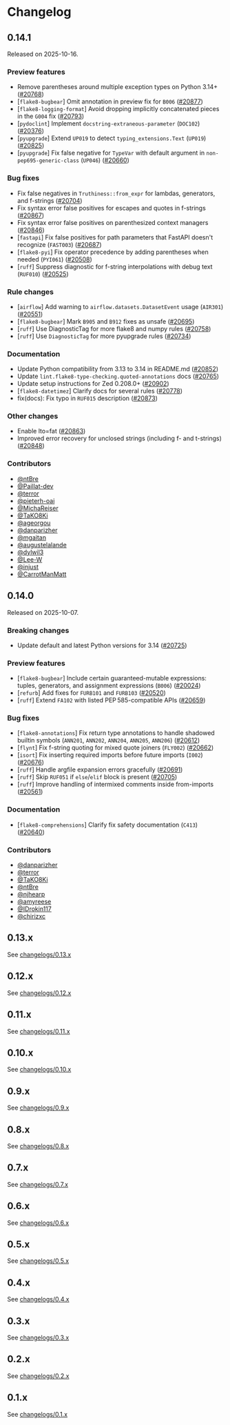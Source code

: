 # Changelog

## 0.14.1

Released on 2025-10-16.

### Preview features

- Remove parentheses around multiple exception types on Python 3.14+ ([#20768](https://github.com/astral-sh/ruff/pull/20768))
- \[`flake8-bugbear`\] Omit annotation in preview fix for `B006` ([#20877](https://github.com/astral-sh/ruff/pull/20877))
- \[`flake8-logging-format`\] Avoid dropping implicitly concatenated pieces in the `G004` fix ([#20793](https://github.com/astral-sh/ruff/pull/20793))
- \[`pydoclint`\] Implement `docstring-extraneous-parameter` (`DOC102`) ([#20376](https://github.com/astral-sh/ruff/pull/20376))
- \[`pyupgrade`\] Extend `UP019` to detect `typing_extensions.Text` (`UP019`) ([#20825](https://github.com/astral-sh/ruff/pull/20825))
- \[`pyupgrade`\] Fix false negative for `TypeVar` with default argument in `non-pep695-generic-class` (`UP046`) ([#20660](https://github.com/astral-sh/ruff/pull/20660))

### Bug fixes

- Fix false negatives in `Truthiness::from_expr` for lambdas, generators, and f-strings ([#20704](https://github.com/astral-sh/ruff/pull/20704))
- Fix syntax error false positives for escapes and quotes in f-strings ([#20867](https://github.com/astral-sh/ruff/pull/20867))
- Fix syntax error false positives on parenthesized context managers ([#20846](https://github.com/astral-sh/ruff/pull/20846))
- \[`fastapi`\] Fix false positives for path parameters that FastAPI doesn't recognize (`FAST003`) ([#20687](https://github.com/astral-sh/ruff/pull/20687))
- \[`flake8-pyi`\] Fix operator precedence by adding parentheses when needed (`PYI061`) ([#20508](https://github.com/astral-sh/ruff/pull/20508))
- \[`ruff`\] Suppress diagnostic for f-string interpolations with debug text (`RUF010`) ([#20525](https://github.com/astral-sh/ruff/pull/20525))

### Rule changes

- \[`airflow`\] Add warning to `airflow.datasets.DatasetEvent` usage (`AIR301`) ([#20551](https://github.com/astral-sh/ruff/pull/20551))
- \[`flake8-bugbear`\] Mark `B905` and `B912` fixes as unsafe ([#20695](https://github.com/astral-sh/ruff/pull/20695))
- \[`ruff`\] Use DiagnosticTag for more flake8 and numpy rules ([#20758](https://github.com/astral-sh/ruff/pull/20758))
- \[`ruff`\] Use `DiagnosticTag` for more pyupgrade rules ([#20734](https://github.com/astral-sh/ruff/pull/20734))

### Documentation

- Update Python compatibility from 3.13 to 3.14 in README.md ([#20852](https://github.com/astral-sh/ruff/pull/20852))
- Update `lint.flake8-type-checking.quoted-annotations` docs ([#20765](https://github.com/astral-sh/ruff/pull/20765))
- Update setup instructions for Zed 0.208.0+ ([#20902](https://github.com/astral-sh/ruff/pull/20902))
- \[`flake8-datetimez`\] Clarify docs for several rules ([#20778](https://github.com/astral-sh/ruff/pull/20778))
- fix(docs): Fix typo in `RUF015` description ([#20873](https://github.com/astral-sh/ruff/pull/20873))

### Other changes

- Enable lto=fat ([#20863](https://github.com/astral-sh/ruff/pull/20863))
- Improved error recovery for unclosed strings (including f- and t-strings) ([#20848](https://github.com/astral-sh/ruff/pull/20848))

### Contributors

- [@ntBre](https://github.com/ntBre)
- [@Paillat-dev](https://github.com/Paillat-dev)
- [@terror](https://github.com/terror)
- [@pieterh-oai](https://github.com/pieterh-oai)
- [@MichaReiser](https://github.com/MichaReiser)
- [@TaKO8Ki](https://github.com/TaKO8Ki)
- [@ageorgou](https://github.com/ageorgou)
- [@danparizher](https://github.com/danparizher)
- [@mgaitan](https://github.com/mgaitan)
- [@augustelalande](https://github.com/augustelalande)
- [@dylwil3](https://github.com/dylwil3)
- [@Lee-W](https://github.com/Lee-W)
- [@injust](https://github.com/injust)
- [@CarrotManMatt](https://github.com/CarrotManMatt)

## 0.14.0

Released on 2025-10-07.

### Breaking changes

- Update default and latest Python versions for 3.14 ([#20725](https://github.com/astral-sh/ruff/pull/20725))

### Preview features

- \[`flake8-bugbear`\] Include certain guaranteed-mutable expressions: tuples, generators, and assignment expressions (`B006`) ([#20024](https://github.com/astral-sh/ruff/pull/20024))
- \[`refurb`\] Add fixes for `FURB101` and `FURB103` ([#20520](https://github.com/astral-sh/ruff/pull/20520))
- \[`ruff`\] Extend `FA102` with listed PEP 585-compatible APIs ([#20659](https://github.com/astral-sh/ruff/pull/20659))

### Bug fixes

- \[`flake8-annotations`\] Fix return type annotations to handle shadowed builtin symbols (`ANN201`, `ANN202`, `ANN204`, `ANN205`, `ANN206`) ([#20612](https://github.com/astral-sh/ruff/pull/20612))
- \[`flynt`\] Fix f-string quoting for mixed quote joiners (`FLY002`) ([#20662](https://github.com/astral-sh/ruff/pull/20662))
- \[`isort`\] Fix inserting required imports before future imports (`I002`) ([#20676](https://github.com/astral-sh/ruff/pull/20676))
- \[`ruff`\] Handle argfile expansion errors gracefully ([#20691](https://github.com/astral-sh/ruff/pull/20691))
- \[`ruff`\] Skip `RUF051` if `else`/`elif` block is present ([#20705](https://github.com/astral-sh/ruff/pull/20705))
- \[`ruff`\] Improve handling of intermixed comments inside from-imports ([#20561](https://github.com/astral-sh/ruff/pull/20561))

### Documentation

- \[`flake8-comprehensions`\] Clarify fix safety documentation (`C413`) ([#20640](https://github.com/astral-sh/ruff/pull/20640))

### Contributors

- [@danparizher](https://github.com/danparizher)
- [@terror](https://github.com/terror)
- [@TaKO8Ki](https://github.com/TaKO8Ki)
- [@ntBre](https://github.com/ntBre)
- [@njhearp](https://github.com/njhearp)
- [@amyreese](https://github.com/amyreese)
- [@IDrokin117](https://github.com/IDrokin117)
- [@chirizxc](https://github.com/chirizxc)

## 0.13.x

See [changelogs/0.13.x](./changelogs/0.13.x.md)

## 0.12.x

See [changelogs/0.12.x](./changelogs/0.12.x.md)

## 0.11.x

See [changelogs/0.11.x](./changelogs/0.11.x.md)

## 0.10.x

See [changelogs/0.10.x](./changelogs/0.10.x.md)

## 0.9.x

See [changelogs/0.9.x](./changelogs/0.9.x.md)

## 0.8.x

See [changelogs/0.8.x](./changelogs/0.8.x.md)

## 0.7.x

See [changelogs/0.7.x](./changelogs/0.7.x.md)

## 0.6.x

See [changelogs/0.6.x](./changelogs/0.6.x.md)

## 0.5.x

See [changelogs/0.5.x](./changelogs/0.5.x.md)

## 0.4.x

See [changelogs/0.4.x](./changelogs/0.4.x.md)

## 0.3.x

See [changelogs/0.3.x](./changelogs/0.3.x.md)

## 0.2.x

See [changelogs/0.2.x](./changelogs/0.2.x.md)

## 0.1.x

See [changelogs/0.1.x](./changelogs/0.1.x.md)
